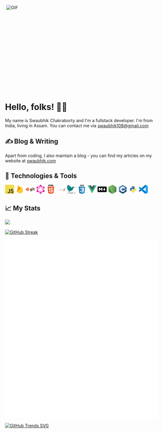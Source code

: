 <img align="right" alt="GIF" src="https://media3.giphy.com/media/qgQUggAC3Pfv687qPC/giphy.gif?cid=790b76117ebdd3fa95647662e4284b958fd65340d9da1fcb&rid=giphy.gif&ct=g" width="500" height="320" />

# Hello, folks! 👋🏻

My name is Swaubhik Chakraborty and I'm a fullstack developer. I'm from India, living in Assam. You can contact me via <a href="mailto:swaunhik108@gmail.com"> swaubhik108@gmail.com </a>

## &#x270d; Blog & Writing

Apart from coding, I also maintain a blog - you can find my articles on my website at [swaubhik.com](https://swaubhik.netlify.app/)

## 🔧 Technologies & Tools

<code><img height="30" src="https://raw.githubusercontent.com/github/explore/80688e429a7d4ef2fca1e82350fe8e3517d3494d/topics/javascript/javascript.png"></code>
<code><img height="30" src="https://raw.githubusercontent.com/github/explore/80688e429a7d4ef2fca1e82350fe8e3517d3494d/topics/firebase/firebase.png"></code>
<code><img height="30" src="https://raw.githubusercontent.com/github/explore/80688e429a7d4ef2fca1e82350fe8e3517d3494d/topics/git/git.png"></code>
<code><img height="30" src="https://raw.githubusercontent.com/github/explore/e65ef46ef3e7bc457c93622f6a89fe8d3fd131d5/topics/graphql/graphql.png"></code>
<code><img height="30" src="https://raw.githubusercontent.com/github/explore/80688e429a7d4ef2fca1e82350fe8e3517d3494d/topics/html/html.png"></code>
<code><img height="30" src="https://raw.githubusercontent.com/github/explore/80688e429a7d4ef2fca1e82350fe8e3517d3494d/topics/jekyll/jekyll.png"></code>
<code><img height="30" src="https://raw.githubusercontent.com/github/explore/80688e429a7d4ef2fca1e82350fe8e3517d3494d/topics/latex/latex.png"></code>
<code><img height="30" src="https://raw.githubusercontent.com/github/explore/80688e429a7d4ef2fca1e82350fe8e3517d3494d/topics/css/css.png"></code>
<code><img height="30" src="https://raw.githubusercontent.com/github/explore/80688e429a7d4ef2fca1e82350fe8e3517d3494d/topics/vue/vue.png"></code>
<code><img height="30" src="https://raw.githubusercontent.com/github/explore/80688e429a7d4ef2fca1e82350fe8e3517d3494d/topics/markdown/markdown.png"></code>
<code><img height="30" src="https://raw.githubusercontent.com/github/explore/80688e429a7d4ef2fca1e82350fe8e3517d3494d/topics/nodejs/nodejs.png"></code>
<code><img height="30" src="https://raw.githubusercontent.com/github/explore/80688e429a7d4ef2fca1e82350fe8e3517d3494d/topics/cpp/cpp.png"></code>
<code><img height="30" src="https://raw.githubusercontent.com/github/explore/80688e429a7d4ef2fca1e82350fe8e3517d3494d/topics/python/python.png"></code>
<code><img height="30" src="https://raw.githubusercontent.com/github/explore/80688e429a7d4ef2fca1e82350fe8e3517d3494d/topics/visual-studio-code/visual-studio-code.png"></code>

## &#x1f4c8; My Stats

![](https://komarev.com/ghpvc/?username=swaubhik)

[![GitHub Streak](https://streak-stats.demolab.com?user=swaubhik&theme=github-light&date_format=M%20j%5B%2C%20Y%5D)](https://git.io/streak-stats)

![](https://raw.githubusercontent.com/swaubhik/github-stats/master/generated/overview.svg)
![](https://raw.githubusercontent.com/swaubhik/github-stats/master/generated/languages.svg)

[![GitHub Trends SVG](https://api.githubtrends.io/user/svg/swaubhik/langs)](https://githubtrends.io)


<!-- Resources -->

<!-- Icons: https://simpleicons.org/

![snake gif](https://raw.githubusercontent.com/swaubhik/swaubhik/output/github-contribution-grid-snake.svg)
GitHub Stats: https://github.com/anuraghazra/github-readme-stats
Emojis: https://emojipedia.org/emoji/
HTML Emojis: https://www.fileformat.info/index.htm
Shields: https://shields.io/
Awesome GitHub Profile README: https://github.com/abhisheknaiidu/awesome-github-profile-readme -->
